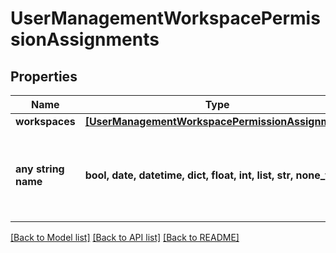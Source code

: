 # UserManagementWorkspacePermissionAssignments


## Properties
Name | Type | Description | Notes
------------ | ------------- | ------------- | -------------
**workspaces** | [**[UserManagementWorkspacePermissionAssignment]**](UserManagementWorkspacePermissionAssignment.md) |  | 
**any string name** | **bool, date, datetime, dict, float, int, list, str, none_type** | any string name can be used but the value must be the correct type | [optional]

[[Back to Model list]](../README.md#documentation-for-models) [[Back to API list]](../README.md#documentation-for-api-endpoints) [[Back to README]](../README.md)


